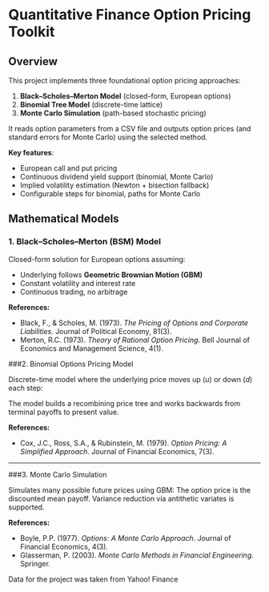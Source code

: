 # **Quantitative Finance Option Pricing Toolkit**

## **Overview**

This project implements three foundational option pricing approaches:

1. **Black–Scholes–Merton Model** (closed-form, European options)
2. **Binomial Tree Model** (discrete-time lattice)
3. **Monte Carlo Simulation** (path-based stochastic pricing)

It reads option parameters from a CSV file and outputs option prices (and standard errors for Monte Carlo) using the selected method.

**Key features**:

* European call and put pricing
* Continuous dividend yield support (binomial, Monte Carlo)
* Implied volatility estimation (Newton + bisection fallback)
* Configurable steps for binomial, paths for Monte Carlo
## **Mathematical Models**

### 1. Black–Scholes–Merton (BSM) Model

Closed-form solution for European options assuming:

* Underlying follows **Geometric Brownian Motion (GBM)**
* Constant volatility and interest rate
* Continuous trading, no arbitrage

**References:**

* Black, F., & Scholes, M. (1973). *The Pricing of Options and Corporate Liabilities*. Journal of Political Economy, 81(3).
* Merton, R.C. (1973). *Theory of Rational Option Pricing*. Bell Journal of Economics and Management Science, 4(1).

###2. Binomial Options Pricing Model

Discrete-time model where the underlying price moves up ($u$) or down ($d$) each step:

The model builds a recombining price tree and works backwards from terminal payoffs to present value.

**References:**

* Cox, J.C., Ross, S.A., & Rubinstein, M. (1979). *Option Pricing: A Simplified Approach*. Journal of Financial Economics, 7(3).

---

###3. Monte Carlo Simulation

Simulates many possible future prices using GBM:
The option price is the discounted mean payoff. Variance reduction via antithetic variates is supported.

**References:**

* Boyle, P.P. (1977). *Options: A Monte Carlo Approach*. Journal of Financial Economics, 4(3).
* Glasserman, P. (2003). *Monte Carlo Methods in Financial Engineering*. Springer.

Data for the project was taken from Yahoo! Finance
